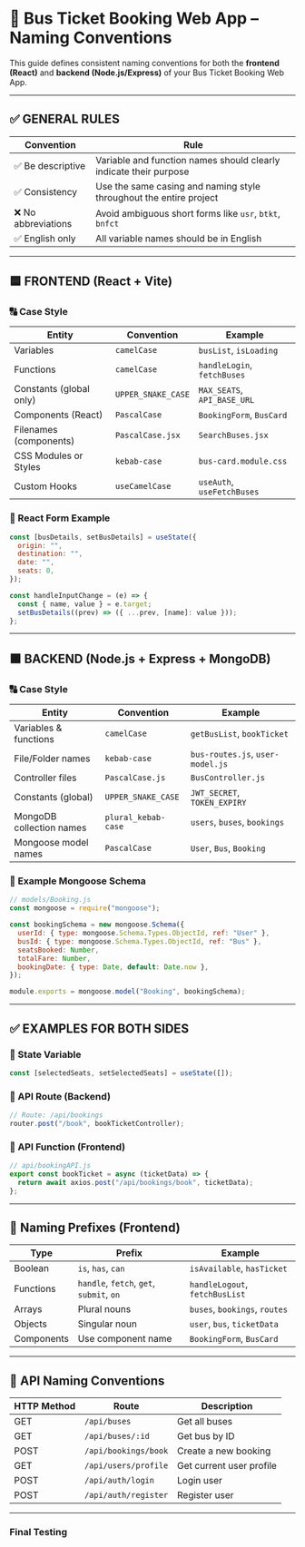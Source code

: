 
# 🚌 Bus Ticket Booking Web App – Naming Conventions

This guide defines consistent naming conventions for both the **frontend (React)** and **backend (Node.js/Express)** of your Bus Ticket Booking Web App.

---

## ✅ GENERAL RULES

| Convention        | Rule                                                                 |
|------------------|----------------------------------------------------------------------|
| ✅ Be descriptive | Variable and function names should clearly indicate their purpose    |
| ✅ Consistency    | Use the same casing and naming style throughout the entire project   |
| ❌ No abbreviations | Avoid ambiguous short forms like `usr`, `btkt`, `bnfct`             |
| ✅ English only   | All variable names should be in English                              |

---

## 🟦 FRONTEND (React + Vite)

### 🔠 Case Style

| Entity                     | Convention      | Example                          |
|---------------------------|-----------------|----------------------------------|
| Variables                 | `camelCase`     | `busList`, `isLoading`           |
| Functions                 | `camelCase`     | `handleLogin`, `fetchBuses`      |
| Constants (global only)   | `UPPER_SNAKE_CASE` | `MAX_SEATS`, `API_BASE_URL`    |
| Components (React)        | `PascalCase`    | `BookingForm`, `BusCard`         |
| Filenames (components)    | `PascalCase.jsx`| `SearchBuses.jsx`                |
| CSS Modules or Styles     | `kebab-case`    | `bus-card.module.css`            |
| Custom Hooks              | `useCamelCase`  | `useAuth`, `useFetchBuses`       |

### 📄 React Form Example

```jsx
const [busDetails, setBusDetails] = useState({
  origin: "",
  destination: "",
  date: "",
  seats: 0,
});

const handleInputChange = (e) => {
  const { name, value } = e.target;
  setBusDetails((prev) => ({ ...prev, [name]: value }));
};
```

---

## 🟫 BACKEND (Node.js + Express + MongoDB)

### 🔠 Case Style

| Entity                      | Convention      | Example                           |
|----------------------------|-----------------|-----------------------------------|
| Variables & functions      | `camelCase`     | `getBusList`, `bookTicket`        |
| File/Folder names          | `kebab-case`    | `bus-routes.js`, `user-model.js`  |
| Controller files           | `PascalCase.js` | `BusController.js`                |
| Constants (global)         | `UPPER_SNAKE_CASE` | `JWT_SECRET`, `TOKEN_EXPIRY`   |
| MongoDB collection names   | `plural_kebab-case` | `users`, `buses`, `bookings` |
| Mongoose model names       | `PascalCase`    | `User`, `Bus`, `Booking`          |

### 📄 Example Mongoose Schema

```js
// models/Booking.js
const mongoose = require("mongoose");

const bookingSchema = new mongoose.Schema({
  userId: { type: mongoose.Schema.Types.ObjectId, ref: "User" },
  busId: { type: mongoose.Schema.Types.ObjectId, ref: "Bus" },
  seatsBooked: Number,
  totalFare: Number,
  bookingDate: { type: Date, default: Date.now },
});

module.exports = mongoose.model("Booking", bookingSchema);
```

---

## ✅ EXAMPLES FOR BOTH SIDES

### 🔹 State Variable

```js
const [selectedSeats, setSelectedSeats] = useState([]);
```

### 🔹 API Route (Backend)

```js
// Route: /api/bookings
router.post("/book", bookTicketController);
```

### 🔹 API Function (Frontend)

```js
// api/bookingAPI.js
export const bookTicket = async (ticketData) => {
  return await axios.post("/api/bookings/book", ticketData);
};
```

---

## 📌 Naming Prefixes (Frontend)

| Type           | Prefix          | Example            |
|----------------|------------------|---------------------|
| Boolean        | `is`, `has`, `can` | `isAvailable`, `hasTicket` |
| Functions      | `handle`, `fetch`, `get`, `submit`, `on` | `handleLogout`, `fetchBusList` |
| Arrays         | Plural nouns     | `buses`, `bookings`, `routes` |
| Objects        | Singular noun    | `user`, `bus`, `ticketData` |
| Components     | Use component name | `BookingForm`, `BusCard` |

---

## 📘 API Naming Conventions

| HTTP Method | Route                  | Description                    |
|-------------|------------------------|--------------------------------|
| GET         | `/api/buses`           | Get all buses                  |
| GET         | `/api/buses/:id`       | Get bus by ID                  |
| POST        | `/api/bookings/book`   | Create a new booking           |
| GET         | `/api/users/profile`   | Get current user profile       |
| POST        | `/api/auth/login`      | Login user                     |
| POST        | `/api/auth/register`   | Register user                  |

---

### Final Testing 
